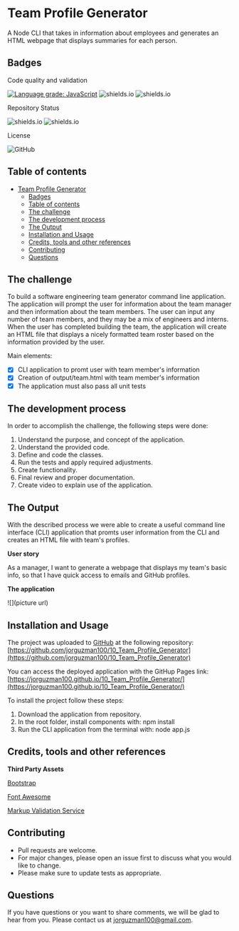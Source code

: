 # Team Profile Generator

A Node CLI that takes in information about employees and generates an HTML webpage that displays summaries for each person.

## Badges

Code quality and validation

[![Language grade: JavaScript](https://img.shields.io/lgtm/grade/javascript/g/jorguzman100/10_Team_Profile_Generator.svg?logo=lgtm&logoWidth=18)](https://lgtm.com/projects/g/jorguzman100/10_Team_Profile_Generator/context:javascript)
![shields.io](https://img.shields.io/github/languages/top/jorguzman100/10_Team_Profile_Generator)
![shields.io](https://img.shields.io/w3c-validation/html?targetUrl=https%3A%2F%2Fjorguzman100.github.io%2F10_Team_Profile_Generator%2F)

Repository Status

![shields.io](https://img.shields.io/badge/Repo%20Status-finished-green)
![shields.io](https://img.shields.io/bitbucket/issues/jorguzman100/10_Team_Profile_Generator)

License

![GitHub](https://img.shields.io/github/license/jorguzman100/10_Team_Profile_Generator)

## Table of contents

- [Team Profile Generator](#team-profile-generator)
  - [Badges](#badges)
  - [Table of contents](#table-of-contents)
  - [The challenge](#the-challenge)
  - [The development process](#the-development-process)
  - [The Output](#the-output)
  - [Installation and Usage](#installation-and-usage)
  - [Credits, tools and other references](#credits-tools-and-other-references)
  - [Contributing](#contributing)
  - [Questions](#questions)

## The challenge

To build a software engineering team generator command line application. The application will prompt the user for information about the team manager and then information about the team members. The user can input any number of team members, and they may be a mix of engineers and interns. When the user has completed building the team, the application will create an HTML file that displays a nicely formatted team roster based on the information provided by the user.

Main elements:

- [x] CLI application to promt user with team member's information
- [x] Creation of output/team.html with team member's information
- [x] The application must also pass all unit tests

## The development process

In order to accomplish the challenge, the following steps were done:

1. Understand the purpose, and concept of the application.
2. Understand the provided code.
3. Define and code the classes.
4. Run the tests and apply required adjustments.
5. Create functionality.
6. Final review and proper documentation.
7. Create video to explain use of the application.

## The Output

With the described process we were able to create a useful command line interface (CLI) application that promts user information from the CLI and creates an HTML file with team's profiles.

**User story**

As a manager, I want to generate a webpage that displays my team's basic info, so that I have quick access to emails and GitHub profiles.

**The application**

![](picture url)

## Installation and Usage

The project was uploaded to [GitHub](https://github.com/) at the following repository:
[https://github.com/jorguzman100/10_Team_Profile_Generator](https://github.com/jorguzman100/10_Team_Profile_Generator)

You can access the deployed application with the GitHup Pages link:
[https://jorguzman100.github.io/10_Team_Profile_Generator/](https://jorguzman100.github.io/10_Team_Profile_Generator/)

To install the project follow these steps:

1. Download the application from repository.
2. In the root folder, install components with: npm install
3. Run the CLI application from the terminal with: node app.js

## Credits, tools and other references

**Third Party Assets**

[Bootstrap](https://getbootstrap.com/)

[Font Awesome](https://fontawesome.com/)

[Markup Validation Service](https://validator.w3.org/)

## Contributing

- Pull requests are welcome.
- For major changes, please open an issue first to discuss what you would like to change.
- Please make sure to update tests as appropriate.

## Questions

If you have questions or you want to share comments, we will be glad to hear from you. Please contact us at jorguzman100@gmail.com.
